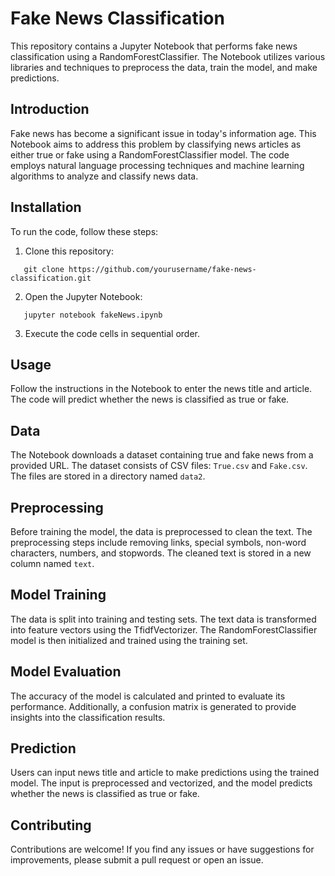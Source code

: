 # Fake News Classification

This repository contains a Jupyter Notebook that performs fake news classification using a RandomForestClassifier. The Notebook utilizes various libraries and techniques to preprocess the data, train the model, and make predictions.

## Introduction

Fake news has become a significant issue in today's information age. This Notebook aims to address this problem by classifying news articles as either true or fake using a RandomForestClassifier model. The code employs natural language processing techniques and machine learning algorithms to analyze and classify news data.

## Installation

To run the code, follow these steps:

1. Clone this repository:

```
   git clone https://github.com/yourusername/fake-news-classification.git
```

2. Open the Jupyter Notebook:

```
   jupyter notebook fakeNews.ipynb
```

3. Execute the code cells in sequential order.

## Usage

Follow the instructions in the Notebook to enter the news title and article. The code will predict whether the news is classified as true or fake.

## Data

The Notebook downloads a dataset containing true and fake news from a provided URL. The dataset consists of CSV files: `True.csv` and `Fake.csv`. The files are stored in a directory named `data2`.

## Preprocessing

Before training the model, the data is preprocessed to clean the text. The preprocessing steps include removing links, special symbols, non-word characters, numbers, and stopwords. The cleaned text is stored in a new column named `text`.

## Model Training

The data is split into training and testing sets. The text data is transformed into feature vectors using the TfidfVectorizer. The RandomForestClassifier model is then initialized and trained using the training set.

## Model Evaluation

The accuracy of the model is calculated and printed to evaluate its performance. Additionally, a confusion matrix is generated to provide insights into the classification results.

## Prediction

Users can input news title and article to make predictions using the trained model. The input is preprocessed and vectorized, and the model predicts whether the news is classified as true or fake.

## Contributing

Contributions are welcome! If you find any issues or have suggestions for improvements, please submit a pull request or open an issue.
